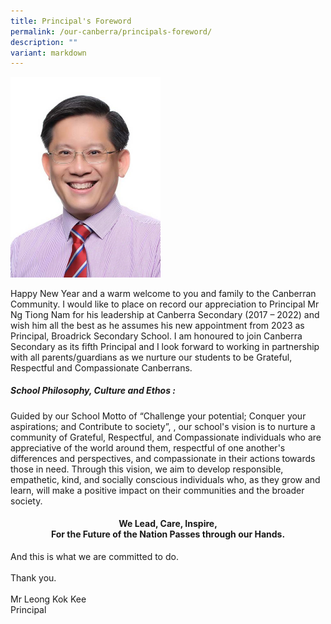 ```yaml
---
title: Principal's Foreword
permalink: /our-canberra/principals-foreword/
description: ""
variant: markdown
---
```

<img style="max-width: 240px; height: auto;" src="/images/MR%20LEONG%20KOK%20KEE_cropped.jpg">
<p>
Happy New Year and a warm welcome to you and family to the Canberran Community. I would like to place on record our appreciation to Principal Mr Ng Tiong Nam for his leadership at Canberra Secondary (2017 – 2022) and wish him all the best as he assumes his new appointment from 2023 as Principal, Broadrick Secondary School. I am honoured to join Canberra Secondary as its fifth Principal and I look forward to working in partnership with all parents/guardians as we nurture our students to be Grateful, Respectful and Compassionate Canberrans.
<br>

##### School Philosophy, Culture and Ethos :

Guided by our School Motto of “Challenge your potential; Conquer your aspirations; and Contribute to society”, , our school's vision is to nurture a community of Grateful, Respectful, and Compassionate individuals who are appreciative of the world around them, respectful of one another's differences and perspectives, and compassionate in their actions towards those in need. Through this vision, we aim to develop responsible, empathetic, kind, and socially conscious individuals who, as they grow and learn, will make a positive impact on their communities and the broader society.

</p><h4 style="text-align: center;">We Lead, Care, Inspire,<br>
For the Future of the Nation Passes through our Hands. </h4>

And this is what we are committed to do.<br><br>
Thank you.
<br><br>
Mr Leong Kok Kee<br>
Principal<p></p>